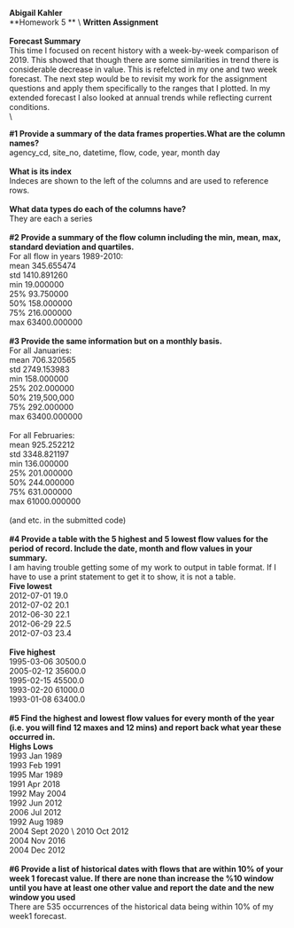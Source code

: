 **Abigail Kahler**\
**Homework 5 ** \ 
**Written Assignment** \
\
**Forecast Summary**\
This time I focused on recent history with a week-by-week comparison of 2019. This showed that though there are some similarities in trend there is considerable decrease in value. This is refelcted in my one and two week forecast. The next step would be to revisit my work for the assignment questions and apply them specifically to the ranges that I plotted. In my extended forecast I also looked at annual trends while reflecting current conditions.\
\

**#1 Provide a summary of the data frames properties.What are the column names?**\
agency_cd,	site_no,	datetime,	flow,	code,	year,	month	day\
\
**What is its index**\
Indeces are shown to the left of the columns and are used to reference rows.\
\
**What data types do each of the columns have?**\
They are each a series\
\
**#2 Provide a summary of the flow column including the min, mean, max, standard deviation and quartiles.**\
For all flow in years 1989-2010:\
mean 345.655474\
std 1410.891260\
min 19.000000\
25% 93.750000\
50% 158.000000\
75% 216.000000\
max 63400.000000\
\
**#3 Provide the same information but on a monthly basis.**\
For all Januaries:\
mean 706.320565\
std 2749.153983\
min 158.000000\
25% 202.000000\
50% 219,500,000\
75% 292.000000\
max 63400.000000\
\
For all Februaries:\
mean 925.252212\
std 3348.821197\
min 136.000000\
25% 201.000000\
50% 244.000000\
75% 631.000000\
max 61000.000000\
\
(and etc. in the submitted code)\
\
**#4 Provide a table with the 5 highest and 5 lowest flow values for the period of record. Include the date, month and flow values in your summary.**\
I am having trouble getting some of my work to output in table format. If I have to use a print statement to get it to show, it is not a table.\
**Five lowest**\
2012-07-01 19.0 \
2012-07-02 20.1\
2012-06-30 22.1 \
2012-06-29 22.5 \
2012-07-03 23.4 \
\
**Five highest**\
1995-03-06 30500.0\
2005-02-12 35600.0\
1995-02-15 45500.0\
1993-02-20 61000.0\
1993-01-08 63400.0 \
\
**#5 Find the highest and lowest flow values for every month of the year (i.e. you will find 12 maxes and 12 mins) and report back what year these occurred in.**\
**Highs        Lows**\
1993    Jan    1989\
1993    Feb   1991\
1995    Mar   1989\
1991    Apr   2018\
1992    May   2004\
1992    Jun   2012\
2006    Jul   2012\
1992    Aug   1989\
2004    Sept  2020 \ 
2010    Oct   2012\
2004    Nov   2016\
2004    Dec   2012\
\
**#6 Provide a list of historical dates with flows that are within 10% of your week 1 forecast value. If there are none than increase the %10 window until you have at least one other value and report the date and the new window you used**\
There are 535 occurrences of the historical data being within 10% of my week1 forecast.
